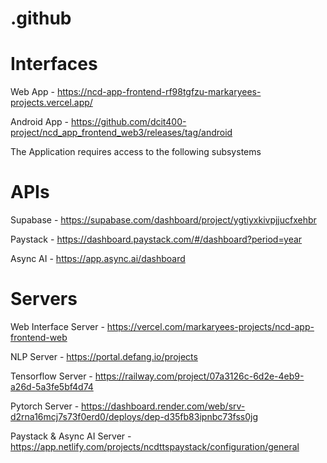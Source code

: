 # .github
# Interfaces
Web App - https://ncd-app-frontend-rf98tgfzu-markaryees-projects.vercel.app/

Android App - https://github.com/dcit400-project/ncd_app_frontend_web3/releases/tag/android

The Application requires access to the following subsystems
# APIs 
Supabase - https://supabase.com/dashboard/project/ygtiyxkivpjjucfxehbr

Paystack - https://dashboard.paystack.com/#/dashboard?period=year

Async AI - https://app.async.ai/dashboard

# Servers
Web Interface Server - https://vercel.com/markaryees-projects/ncd-app-frontend-web

NLP Server - https://portal.defang.io/projects

Tensorflow Server - https://railway.com/project/07a3126c-6d2e-4eb9-a26d-5a3fe5bf4d74

Pytorch Server - https://dashboard.render.com/web/srv-d2rna16mcj7s73f0erd0/deploys/dep-d35fb83ipnbc73fss0jg

Paystack & Async AI Server - https://app.netlify.com/projects/ncdttspaystack/configuration/general
